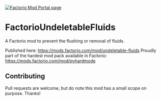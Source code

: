 [![Factorio Mod Portal page](https://img.shields.io/badge/dynamic/json?color=orange&label=Factorio&query=downloads_count&suffix=%20downloads&url=https%3A%2F%2Fmods.factorio.com%2Fapi%2Fmods%2Fundeletable-fluids)](https://mods.factorio.com/mod/undeletable-fluids)

# FactorioUndeletableFluids
A Factorio mod to prevent the flushing or removal of fluids.

Published here: https://mods.factorio.com/mod/undeletable-fluids
Proudly part of the hardest mod pack available in Factorio: https://mods.factorio.com/mod/pyhardmode

## Contributing

Pull requests are welcome, but do note this mod has a small scope on purpose. Thanks!
